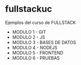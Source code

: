 # fullstackuc
Ejemplos del curso de FULLSTACK

- MODULO 1 - GIT 
- MODULO 2 - JS
- MODULO 3 - BASES DE DATOS
- MODULO 4 - NODEJS
- MODULO 5 - FRONTEND
- MODULO 6 - PRUEBAS

